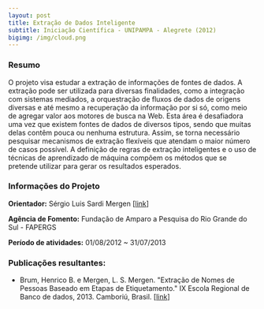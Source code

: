 ```yaml
---
layout: post
title: Extração de Dados Inteligente
subtitle: Iniciação Científica - UNIPAMPA - Alegrete (2012)
bigimg: /img/cloud.png
---
```


### Resumo

O projeto visa estudar a extração de informações de fontes de dados. A extração pode ser utilizada para diversas finalidades, como a integração com sistemas mediados, a orquestração de fluxos de dados de origens diversas e até mesmo a recuperação da informação por si só, como meio de agregar valor aos motores de busca na Web. Esta área é desafiadora uma vez que existem fontes de dados de diversos tipos, sendo que muitas delas contêm pouca ou nenhuma estrutura. Assim, se torna necessário pesquisar mecanismos de extração flexíveis que atendam o maior número de casos possível. A definição de regras de extração inteligentes e o uso de técnicas de aprendizado de máquina compõem os métodos que se pretende utilizar para gerar os resultados esperados.

### Informações do Projeto

**Orientador:** Sérgio Luis Sardi Mergen \[[link](http://lattes.cnpq.br/0718830701479001)]

**Agência de Fomento:** Fundação de Amparo a Pesquisa do Rio Grande do Sul - FAPERGS

**Período de atividades:** 01/08/2012 ~ 31/07/2013

### Publicações resultantes:

 - Brum, Henrico B. e Mergen, L. S. Mergen. "Extração de Nomes de Pessoas Baseado em Etapas de Etiquetamento." IX Escola Regional de Banco de dados, 2013. Camboriú, Brasil. \[[link](http://www.lbd.dcc.ufmg.br/colecoes/erbd/2013/003.pdf)]
